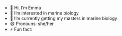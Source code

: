- 👋 Hi, I’m Emma
- 👀 I’m interested in marine biology
- 🌱 I’m currently getting my masters in marine biology
- 😄 Pronouns: she/her
- ⚡ Fun fact: 

<!---
ehenri218/ehenri218 is a ✨ special ✨ repository because its `README.md` (this file) appears on your GitHub profile.
You can click the Preview link to take a look at your changes.
--->
